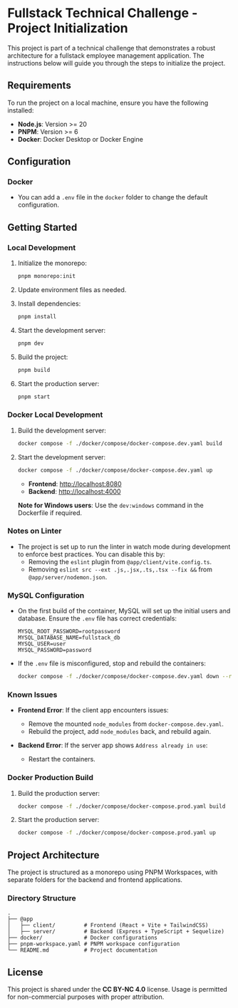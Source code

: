 # Fullstack Technical Challenge - Project Initialization

This project is part of a technical challenge that demonstrates a robust architecture for a fullstack employee management application. The instructions below will guide you through the steps to initialize the project.

## Requirements

To run the project on a local machine, ensure you have the following installed:

- **Node.js**: Version >= 20
- **PNPM**: Version >= 6
- **Docker**: Docker Desktop or Docker Engine

## Configuration

### Docker

- You can add a `.env` file in the `docker` folder to change the default configuration.

## Getting Started

### Local Development

1. Initialize the monorepo:

   ```bash
   pnpm monorepo:init
   ```

2. Update environment files as needed.

3. Install dependencies:

   ```bash
   pnpm install
   ```

4. Start the development server:

   ```bash
   pnpm dev
   ```

5. Build the project:

   ```bash
   pnpm build
   ```

6. Start the production server:
   ```bash
   pnpm start
   ```

### Docker Local Development

1. Build the development server:

   ```bash
   docker compose -f ./docker/compose/docker-compose.dev.yaml build
   ```

2. Start the development server:

   ```bash
   docker compose -f ./docker/compose/docker-compose.dev.yaml up
   ```

   - **Frontend**: [http://localhost:8080](http://localhost:8080)
   - **Backend**: [http://localhost:4000](http://localhost:4000)

   **Note for Windows users**: Use the `dev:windows` command in the Dockerfile if required.

### Notes on Linter

- The project is set up to run the linter in watch mode during development to enforce best practices. You can disable this by:
  - Removing the `eslint` plugin from `@app/client/vite.config.ts`.
  - Removing `eslint src --ext .js,.jsx,.ts,.tsx --fix &&` from `@app/server/nodemon.json`.

### MySQL Configuration

- On the first build of the container, MySQL will set up the initial users and database. Ensure the `.env` file has correct credentials:
  ```dotenv
  MYSQL_ROOT_PASSWORD=rootpassword
  MYSQL_DATABASE_NAME=fullstack_db
  MYSQL_USER=user
  MYSQL_PASSWORD=password
  ```
- If the `.env` file is misconfigured, stop and rebuild the containers:
  ```bash
  docker compose -f ./docker/compose/docker-compose.dev.yaml down --rmi=all --volumes
  ```

### Known Issues

- **Frontend Error**: If the client app encounters issues:

  - Remove the mounted `node_modules` from `docker-compose.dev.yaml`.
  - Rebuild the project, add `node_modules` back, and rebuild again.

- **Backend Error**: If the server app shows `Address already in use`:
  - Restart the containers.

### Docker Production Build

1. Build the production server:

   ```bash
   docker compose -f ./docker/compose/docker-compose.prod.yaml build
   ```

2. Start the production server:
   ```bash
   docker compose -f ./docker/compose/docker-compose.prod.yaml up
   ```

## Project Architecture

The project is structured as a monorepo using PNPM Workspaces, with separate folders for the backend and frontend applications.

### Directory Structure

```plaintext
.
├── @app
│   ├── client/         # Frontend (React + Vite + TailwindCSS)
│   ├── server/         # Backend (Express + TypeScript + Sequelize)
├── docker/             # Docker configurations
├── pnpm-workspace.yaml # PNPM workspace configuration
└── README.md           # Project documentation
```

## License

This project is shared under the **CC BY-NC 4.0** license. Usage is permitted for non-commercial purposes with proper attribution.
